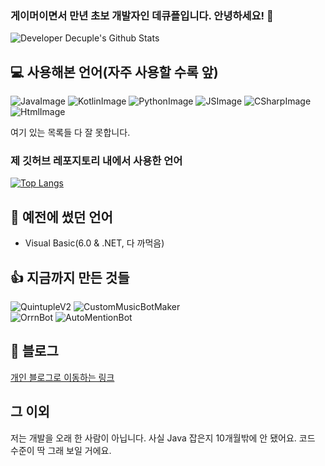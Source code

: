 ### 게이머이면서 만년 초보 개발자인 데큐플입니다. 안녕하세요! 👋

![Developer Decuple's Github Stats](https://github-readme-stats.vercel.app/api?username=playerdecuple&bg_color=30,e96443,904e95&title_color=fff&text_color=fff)

## 💻 사용해본 언어(자주 사용할 수록 앞)
![JavaImage](https://icon-icons.com/icons2/2415/PNG/32/java_original_wordmark_logo_icon_146459.png)
![KotlinImage](https://icon-icons.com/icons2/2107/PNG/32/file_type_kotlin_icon_130487.png)
![PythonImage](https://icon-icons.com/icons2/112/PNG/32/python_18894.png)
![JSImage](https://icon-icons.com/icons2/2108/PNG/32/javascript_icon_130900.png)
![CSharpImage](https://icon-icons.com/icons2/2415/PNG/32/csharp_original_logo_icon_146578.png)
![HtmlImage](https://icon-icons.com/icons2/2107/PNG/32/file_type_html_icon_130541.png)

여기 있는 목록들 다 잘 못합니다.

### 제 깃허브 레포지토리 내에서 사용한 언어
[![Top Langs](https://github-readme-stats.vercel.app/api/top-langs/?username=playerdecuple&layout=compact)](https://github.com/playerdecuple/github-readme-stats)


## 📜 예전에 썼던 언어
* Visual Basic(6.0 & .NET, 다 까먹음)

## 👍 지금까지 만든 것들
![QuintupleV2](https://github-readme-stats.vercel.app/api/pin?username=playerdecuple&repo=QuintupleV2&title_color=fff&icon_color=f9f9f9&text_color=9f9f9f&bg_color=151515)
![CustomMusicBotMaker](https://github-readme-stats.vercel.app/api/pin?username=playerdecuple&repo=Custom-MusicBot-Maker&title_color=fff&icon_color=f9f9f9&text_color=9f9f9f&bg_color=151515)  
![OrrnBot](https://github-readme-stats.vercel.app/api/pin?username=playerdecuple&repo=OrrnBotPython&title_color=fff&icon_color=f9f9f9&text_color=9f9f9f&bg_color=151515)
![AutoMentionBot](https://github-readme-stats.vercel.app/api/pin?username=playerdecuple&repo=AutoMentionBot&title_color=fff&icon_color=f9f9f9&text_color=9f9f9f&bg_color=151515)

## 💬 블로그
[개인 블로그로 이동하는 링크](https://playerdecuple.github.io/)
  
  
## 그 이외
저는 개발을 오래 한 사람이 아닙니다. 사실 Java 잡은지 10개월밖에 안 됐어요. 코드 수준이 딱 그래 보일 거에요.

<!--
**playerdecuple/playerdecuple** is a ✨ _special_ ✨ repository because its `README.md` (this file) appears on your GitHub profile.

Here are some ideas to get you started:

- 🔭 I’m currently working on ...
- 🌱 I’m currently learning ...
- 👯 I’m looking to collaborate on ...
- 🤔 I’m looking for help with ...
- 💬 Ask me about ...
- 📫 How to reach me: ...
- 😄 Pronouns: ...
- ⚡ Fun fact: ...
-->
